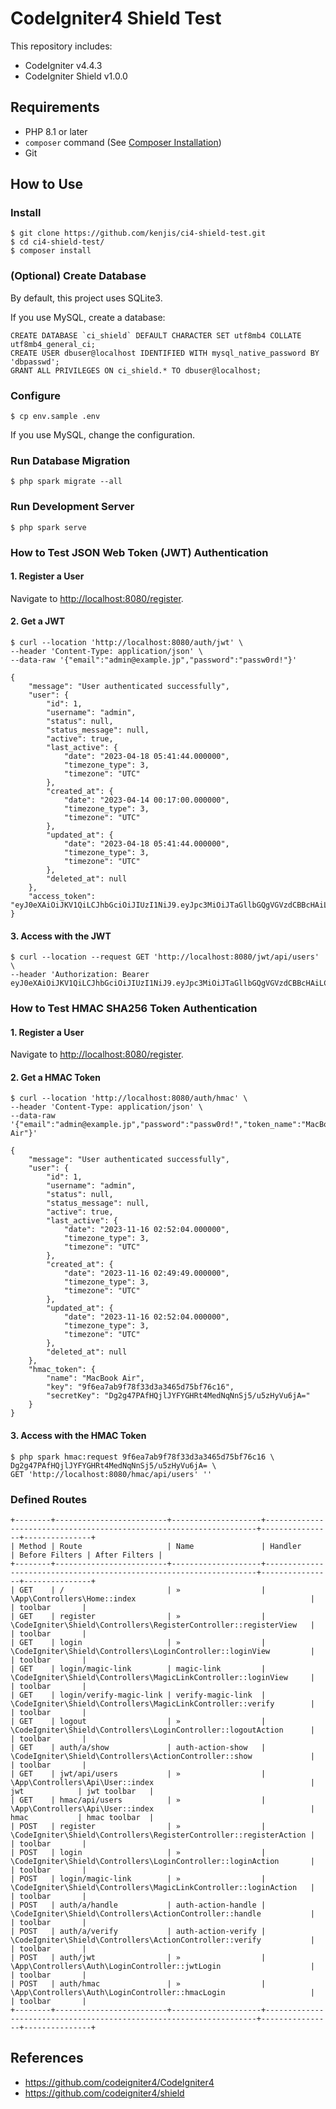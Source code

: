 # CodeIgniter4 Shield Test

This repository includes:

- CodeIgniter v4.4.3
- CodeIgniter Shield v1.0.0

## Requirements

- PHP 8.1 or later
- `composer` command (See [Composer Installation](https://getcomposer.org/doc/00-intro.md#installation-linux-unix-macos))
- Git

## How to Use

### Install

```console
$ git clone https://github.com/kenjis/ci4-shield-test.git
$ cd ci4-shield-test/
$ composer install
```

### (Optional) Create Database

By default, this project uses SQLite3.

If you use MySQL, create a database:

```mysql
CREATE DATABASE `ci_shield` DEFAULT CHARACTER SET utf8mb4 COLLATE utf8mb4_general_ci;
CREATE USER dbuser@localhost IDENTIFIED WITH mysql_native_password BY 'dbpasswd';
GRANT ALL PRIVILEGES ON ci_shield.* TO dbuser@localhost;
```

### Configure

```console
$ cp env.sample .env
```

If you use MySQL, change the configuration.

### Run Database Migration

```console
$ php spark migrate --all
```

### Run Development Server

```console
$ php spark serve
```

### How to Test JSON Web Token (JWT) Authentication

#### 1. Register a User

Navigate to <http://localhost:8080/register>.

#### 2. Get a JWT

```console
$ curl --location 'http://localhost:8080/auth/jwt' \
--header 'Content-Type: application/json' \
--data-raw '{"email":"admin@example.jp","password":"passw0rd!"}'
```

```console
{
    "message": "User authenticated successfully",
    "user": {
        "id": 1,
        "username": "admin",
        "status": null,
        "status_message": null,
        "active": true,
        "last_active": {
            "date": "2023-04-18 05:41:44.000000",
            "timezone_type": 3,
            "timezone": "UTC"
        },
        "created_at": {
            "date": "2023-04-14 00:17:00.000000",
            "timezone_type": 3,
            "timezone": "UTC"
        },
        "updated_at": {
            "date": "2023-04-18 05:41:44.000000",
            "timezone_type": 3,
            "timezone": "UTC"
        },
        "deleted_at": null
    },
    "access_token": "eyJ0eXAiOiJKV1QiLCJhbGciOiJIUzI1NiJ9.eyJpc3MiOiJTaGllbGQgVGVzdCBBcHAiLCJzdWIiOiIxIiwiaWF0IjoxNjgxODA1OTMwLCJleHAiOjE2ODE4MDk1MzB9.DGpOmRPOBe45whVtEOSt53qJTw_CpH0V8oMoI_gm2XI"
}
```

#### 3. Access with the JWT

```console
$ curl --location --request GET 'http://localhost:8080/jwt/api/users' \
--header 'Authorization: Bearer eyJ0eXAiOiJKV1QiLCJhbGciOiJIUzI1NiJ9.eyJpc3MiOiJTaGllbGQgVGVzdCBBcHAiLCJzdWIiOiIxIiwiaWF0IjoxNjgxODA1OTMwLCJleHAiOjE2ODE4MDk1MzB9.DGpOmRPOBe45whVtEOSt53qJTw_CpH0V8oMoI_gm2XI'
```

### How to Test HMAC SHA256 Token Authentication

#### 1. Register a User

Navigate to <http://localhost:8080/register>.

#### 2. Get a HMAC Token

```console
$ curl --location 'http://localhost:8080/auth/hmac' \
--header 'Content-Type: application/json' \
--data-raw '{"email":"admin@example.jp","password":"passw0rd!","token_name":"MacBook Air"}'
```

```console
{
    "message": "User authenticated successfully",
    "user": {
        "id": 1,
        "username": "admin",
        "status": null,
        "status_message": null,
        "active": true,
        "last_active": {
            "date": "2023-11-16 02:52:04.000000",
            "timezone_type": 3,
            "timezone": "UTC"
        },
        "created_at": {
            "date": "2023-11-16 02:49:49.000000",
            "timezone_type": 3,
            "timezone": "UTC"
        },
        "updated_at": {
            "date": "2023-11-16 02:52:04.000000",
            "timezone_type": 3,
            "timezone": "UTC"
        },
        "deleted_at": null
    },
    "hmac_token": {
        "name": "MacBook Air",
        "key": "9f6ea7ab9f78f33d3a3465d75bf76c16",
        "secretKey": "Dg2g47PAfHQjlJYFYGHRt4MedNqNnSj5/u5zHyVu6jA="
    }
}
```

#### 3. Access with the HMAC Token

```console
$ php spark hmac:request 9f6ea7ab9f78f33d3a3465d75bf76c16 \
Dg2g47PAfHQjlJYFYGHRt4MedNqNnSj5/u5zHyVu6jA= \
GET 'http://localhost:8080/hmac/api/users' ''
```

### Defined Routes

```console
+--------+-------------------------+--------------------+--------------------------------------------------------------------+----------------+---------------+
| Method | Route                   | Name               | Handler                                                            | Before Filters | After Filters |
+--------+-------------------------+--------------------+--------------------------------------------------------------------+----------------+---------------+
| GET    | /                       | »                  | \App\Controllers\Home::index                                       |                | toolbar       |
| GET    | register                | »                  | \CodeIgniter\Shield\Controllers\RegisterController::registerView   |                | toolbar       |
| GET    | login                   | »                  | \CodeIgniter\Shield\Controllers\LoginController::loginView         |                | toolbar       |
| GET    | login/magic-link        | magic-link         | \CodeIgniter\Shield\Controllers\MagicLinkController::loginView     |                | toolbar       |
| GET    | login/verify-magic-link | verify-magic-link  | \CodeIgniter\Shield\Controllers\MagicLinkController::verify        |                | toolbar       |
| GET    | logout                  | »                  | \CodeIgniter\Shield\Controllers\LoginController::logoutAction      |                | toolbar       |
| GET    | auth/a/show             | auth-action-show   | \CodeIgniter\Shield\Controllers\ActionController::show             |                | toolbar       |
| GET    | jwt/api/users           | »                  | \App\Controllers\Api\User::index                                   | jwt            | jwt toolbar   |
| GET    | hmac/api/users          | »                  | \App\Controllers\Api\User::index                                   | hmac           | hmac toolbar  |
| POST   | register                | »                  | \CodeIgniter\Shield\Controllers\RegisterController::registerAction |                | toolbar       |
| POST   | login                   | »                  | \CodeIgniter\Shield\Controllers\LoginController::loginAction       |                | toolbar       |
| POST   | login/magic-link        | »                  | \CodeIgniter\Shield\Controllers\MagicLinkController::loginAction   |                | toolbar       |
| POST   | auth/a/handle           | auth-action-handle | \CodeIgniter\Shield\Controllers\ActionController::handle           |                | toolbar       |
| POST   | auth/a/verify           | auth-action-verify | \CodeIgniter\Shield\Controllers\ActionController::verify           |                | toolbar       |
| POST   | auth/jwt                | »                  | \App\Controllers\Auth\LoginController::jwtLogin                    |                | toolbar       |
| POST   | auth/hmac               | »                  | \App\Controllers\Auth\LoginController::hmacLogin                   |                | toolbar       |
+--------+-------------------------+--------------------+--------------------------------------------------------------------+----------------+---------------+
```

## References

- https://github.com/codeigniter4/CodeIgniter4
- https://github.com/codeigniter4/shield
